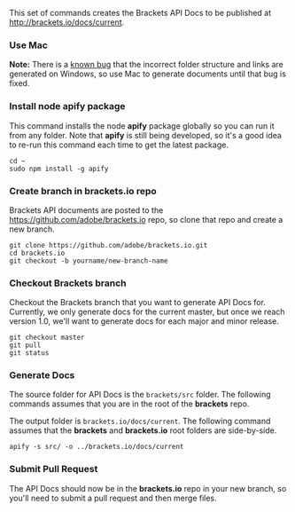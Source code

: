 This set of commands creates the Brackets API Docs to be published at http://brackets.io/docs/current.

### Use Mac

__Note:__ There is a [known bug](https://github.com/jbalsas/apify/issues/3) that the incorrect folder structure and links are generated on Windows, so use Mac to generate documents until that bug is fixed.

### Install node apify package

This command installs the node **apify** package globally so you can run it from any folder. Note that **apify** is still being developed, so it's a good idea to re-run this command each time to get the latest package.

```
cd ~
sudo npm install -g apify
```

### Create branch in brackets.io repo

Brackets API documents are posted to the https://github.com/adobe/brackets.io repo, so clone that repo and create a new branch.

```
git clone https://github.com/adobe/brackets.io.git
cd brackets.io
git checkout -b yourname/new-branch-name
```

### Checkout Brackets branch

Checkout the Brackets branch that you want to generate API Docs for. Currently, we only generate docs for the current master, but once we reach version 1.0, we'll want to generate docs for each major and minor release.

```
git checkout master
git pull
git status
```

### Generate Docs

The source folder for API Docs is the `brackets/src` folder. The following commands assumes that you are in the root of the **brackets** repo.

The output folder is `brackets.io/docs/current`. The following command assumes that the **brackets** and **brackets.io** root folders are side-by-side.

```
apify -s src/ -o ../brackets.io/docs/current
```

### Submit Pull Request

The API Docs should now be in the **brackets.io** repo in your new branch, so you'll need to submit a pull request and then merge files.
